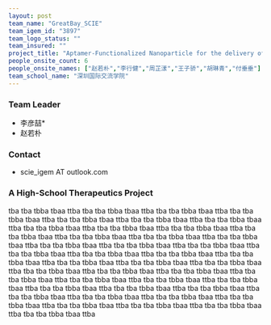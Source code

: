 ```yaml
---
layout: post
team_name: "GreatBay_SCIE"
team_igem_id: "3897"
team_logo_status: ""
team_insured: ""
project_title: "Aptamer-Functionalized Nanoparticle for the delivery of chemotherapy drugs as a new way of cancer curing"
people_onsite_count: 6
people_onsite_names: ["赵若朴","李行健","周芷漾","王子骄","胡琳青","付垂垂"]
team_school_name: "深圳国际交流学院"
---
```



### Team Leader
* 李彦喆*
* 赵若朴

### Contact
* scie_igem AT outlook.com

### A High-School Therapeutics Project

tba tba tbba tbaa ttba tba tba tbba tbaa ttba tba tba tbba tbaa ttba tba tba tbba tbaa ttba tba tba tbba tbaa ttba tba tba tbba tbaa ttba tba tba tbba tbaa ttba tba tba tbba tbaa ttba tba tba tbba tbaa ttba tba tba tbba tbaa ttba tba tba tbba tbaa ttba tba tba tbba tbaa ttba tba tba tbba tbaa ttba tba tba tbba tbaa ttba tba tba tbba tbaa ttba tba tba tbba tbaa ttba tba tba tbba tbaa ttba tba tba tbba tbaa ttba tba tba tbba tbaa ttba tba tba tbba tbaa ttba tba tba tbba tbaa ttba tba tba tbba tbaa ttba tba tba tbba tbaa ttba tba tba tbba tbaa ttba tba tba tbba tbaa ttba tba tba tbba tbaa ttba tba tba tbba tbaa ttba tba tba tbba tbaa ttba tba tba tbba tbaa ttba tba tba tbba tbaa ttba tba tba tbba tbaa ttba tba tba tbba tbaa ttba tba tba tbba tbaa ttba tba tba tbba tbaa ttba tba tba tbba tbaa ttba tba tba tbba tbaa ttba tba tba tbba tbaa ttba tba tba tbba tbaa ttba tba tba tbba tbaa ttba tba tba tbba tbaa ttba tba tba tbba tbaa ttba tba tba tbba tbaa ttba 
